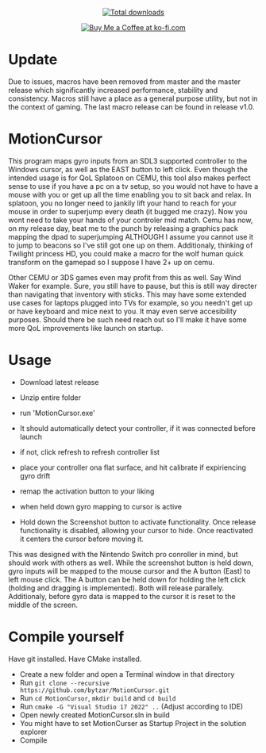 <p align="center">
  <a href="https://img.shields.io/github/downloads/bytzar/MotionCursor/total.svg" target="_blank">
    <img src="https://img.shields.io/github/downloads/bytzar/MotionCursor/total.svg" alt="Total downloads">
  </a>
</p>

<p align="center">
  <a href="https://ko-fi.com/baehrei" target="_blank">
    <img src="https://ko-fi.com/img/githubbutton_sm.svg" alt="Buy Me a Coffee at ko-fi.com">
  </a>
</p>

# Update
Due to issues, macros have been removed from master and the master release which significantly increased performance, stability and consistency. Macros still have a place as a general purpose utility, but not in the context of gaming. The last macro release can be found in release v1.0.

# MotionCursor
This program maps gyro inputs from an SDL3 supported controller to the Windows cursor, as well as the EAST button to left click. Even though the intended usage is for QoL Splatoon on CEMU, this tool also makes perfect sense to use if you have a pc on a tv setup, so you would not have to have a mouse with you or get up all the time enabling you to sit back and relax. In splatoon, you no longer need to jankily lift your hand to reach for your mouse in order to superjump every death (it bugged me crazy). Now you wont need to take your hands of your controler mid match. Cemu has now, on my release day, beat me to the punch by releasing a graphics pack mapping the dpad to superjumping ALTHOUGH I assume you cannot use it to jump to beacons so I've still got one up on them. Additionaly, thinking of Twilight princess HD, you could make a macro for the wolf human quick transform on the gamepad so I suppose I have 2+ up on cemu.

Other CEMU or 3DS games even may profit from this as well. Say Wind Waker for example. Sure, you still have to pause, but this is still way directer than navigating that inventory with sticks.
This may have some extended use cases for laptops plugged into TVs for example, so you needn't get up or have keyboard and mice next to you.
It may even serve accesibility purposes. Should there be such need reach out so I'll make it have some more QoL improvements like launch on startup.

# Usage
- Download latest release
- Unzip entire folder
- run 'MotionCursor.exe'
- It should automatically detect your controller, if it was connected before launch
- if not, click refresh to refresh controller list
- place your controller ona flat surface, and hit calibrate if expiriencing gyro drift
- remap the activation button to your liking
- when held down gyro mapping to cursor is active

- Hold down the Screenshot button to activate functionality. Once release functionality is disabled, allowing your cursor to hide. Once reactivated it centers the cursor before moving it.

This was designed with the Nintendo Switch pro conroller in mind, but should work with others as well. While the screenshot button is held down, gyro inputs will be mapped to the mouse cursor and the A button (East) to left mouse click. The A button can be held down for holding the left click (holding and dragging is implemented). Both will release parallely. Additionaly, before gyro data is mapped to the cursor it is reset to the middle of the screen.

# Compile yourself
Have git installed.
Have CMake installed.

- Create a new folder and open a Terminal window in that directory
- Run `git clone --recursive https://github.com/bytzar/MotionCursor.git`
- Run `cd MotionCursor`, `mkdir build` and `cd build`
- Run `cmake -G "Visual Studio 17 2022" ..` (Adjust according to IDE)
- Open newly created MotionCursor.sln in build
- You might have to set MotionCurser as Startup Project in the solution explorer
- Compile
